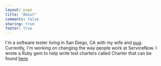 ```yaml
---
layout: page
title: "About"
comments: false
sharing: true
footer: true
---
```


I'm a software tester living in San Diego, CA with my wife and [pug](http://packlove.com/Nellie-6). Currently, I'm working on changing the way people work at ServiceNow. I wrote a Ruby gem to help write test charters called Charter that can be found [here](https://github.com/markgrossman/Charter).